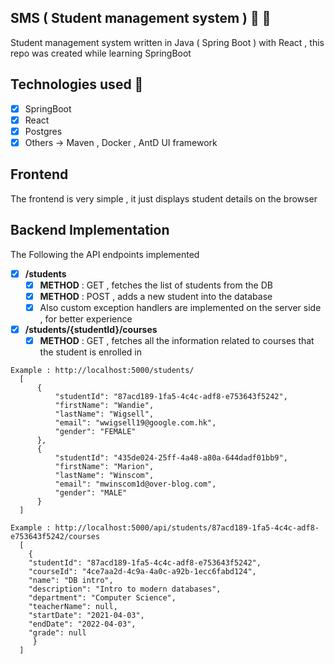 ## SMS ( Student management system ) :tada: :rocket:

Student management system written in Java ( Spring Boot ) with React , this repo was created while learning SpringBoot

## Technologies used :muscle:
- [x] SpringBoot 
- [x] React
- [x] Postgres
- [x] Others -> Maven , Docker , AntD UI framework

## Frontend

The frontend is very simple , it just displays student details on the browser

## Backend Implementation

The Following the API endpoints implemented

- [x] **/students**
    - [x] **METHOD** : GET , fetches the list of students from the DB
    - [x] **METHOD** : POST , adds a new student into the database
    - [x] Also custom exception handlers are implemented on the server side , for better experience
- [x]  **/students/{studentId}/courses**
    - [x] **METHOD** : GET , fetches all the information related to courses that the student is enrolled in

```
Example : http://localhost:5000/students/
  [
      {
          "studentId": "87acd189-1fa5-4c4c-adf8-e753643f5242",
          "firstName": "Wandie",
          "lastName": "Wigsell",
          "email": "wwigsell19@google.com.hk",
          "gender": "FEMALE"
      },
      {
          "studentId": "435de024-25ff-4a48-a80a-644dadf01bb9",
          "firstName": "Marion",
          "lastName": "Winscom",
          "email": "mwinscom1d@over-blog.com",
          "gender": "MALE"
      }
  ]

Example : http://localhost:5000/api/students/87acd189-1fa5-4c4c-adf8-e753643f5242/courses
  [
    {
    "studentId": "87acd189-1fa5-4c4c-adf8-e753643f5242",
    "courseId": "4ce7aa2d-4c9a-4a0c-a92b-1ecc6fabd124",
    "name": "DB intro",
    "description": "Intro to modern databases",
    "department": "Computer Science",
    "teacherName": null,
    "startDate": "2021-04-03",
    "endDate": "2022-04-03",
    "grade": null
     }
  ]

```